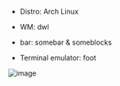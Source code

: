 * Distro: Arch Linux

* WM: dwl
  
* bar: somebar & someblocks

* Terminal emulator: foot

![image](https://github.com/user-attachments/assets/dd65ba3a-12ed-469a-bf22-743478beccc7)





